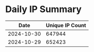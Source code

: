 # Daily IP Summary
| Date | Unique IP Count |
|----|----|
| 2024-10-30 | 647944 |
| 2024-10-29 | 652423 |